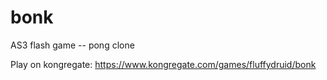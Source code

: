 # bonk
AS3 flash game -- pong clone

Play on kongregate: https://www.kongregate.com/games/fluffydruid/bonk
